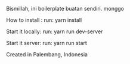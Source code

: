 Bismillah, ini boilerplate buatan sendiri. monggo

How to install : run: yarn install

Start it locally: run: yarn run dev-server

Start it server: run: yarn run start

Created in Palembang, Indonesia
